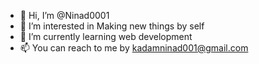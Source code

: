- 👋 Hi, I’m @Ninad0001
- 👀 I’m interested in Making new things by self
- 🌱 I’m currently learning web development
- 📫 You can reach to me by kadamninad001@gmail.com

<!---
Ninad0001/Ninad0001 is a ✨ special ✨ repository because its `README.md` (this file) appears on your GitHub profile.
You can click the Preview link to take a look at your changes.
--->
